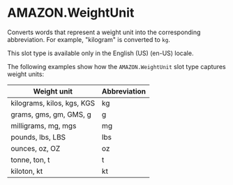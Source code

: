 # AMAZON\.WeightUnit<a name="built-in-slot-weight"></a>

Converts words that represent a weight unit into the corresponding abbreviation\. For example, "kilogram" is converted to `kg`\. 

This slot type is available only in the English \(US\) \(en\-US\) locale\.

The following examples show how the `AMAZON.WeightUnit` slot type captures weight units:


| Weight unit | Abbreviation | 
| --- | --- | 
| kilograms, kilos, kgs, KGS | kg | 
| grams, gms, gm, GMS, g | g | 
| milligrams, mg, mgs | mg | 
| pounds, lbs, LBS | lbs | 
| ounces, oz, OZ | oz | 
| tonne, ton, t | t | 
| kiloton, kt | kt | 